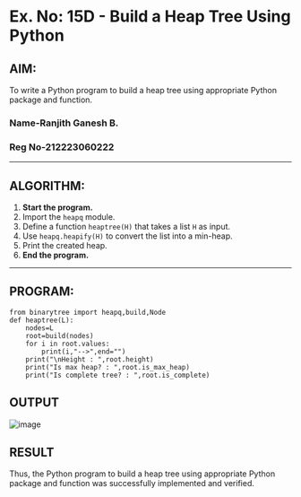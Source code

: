 # Ex. No: 15D - Build a Heap Tree Using Python

## AIM:
To write a Python program to build a heap tree using appropriate Python package and function.
### Name-Ranjith Ganesh B.
### Reg No-212223060222
---

## ALGORITHM:

1. **Start the program.**
2. Import the `heapq` module.
3. Define a function `heaptree(H)` that takes a list `H` as input.
4. Use `heapq.heapify(H)` to convert the list into a min-heap.
5. Print the created heap.
6. **End the program.**

---

## PROGRAM:

```
from binarytree import heapq,build,Node
def heaptree(L):
    nodes=L
    root=build(nodes)
    for i in root.values:
        print(i,"-->",end="")
    print("\nHeight : ",root.height)
    print("Is max heap? : ",root.is_max_heap)
    print("Is complete tree? : ",root.is_complete)

```

## OUTPUT
![image](https://github.com/user-attachments/assets/6b2fec2c-dca4-45a7-b2bc-4c5afe6d3ca1)


## RESULT
Thus, the Python program to build a heap tree using appropriate Python package and function was successfully implemented and verified.
